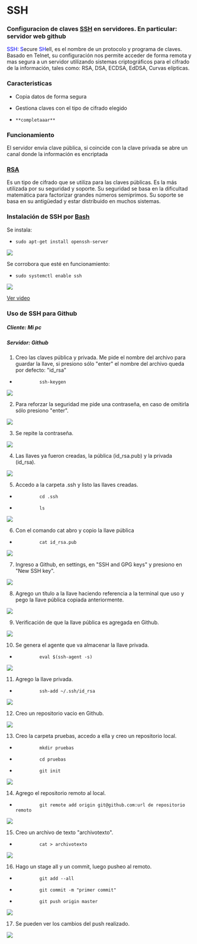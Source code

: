 # SSH
### Configuracion de claves [SSH](https://es.wikipedia.org/wiki/Secure_Shell "Secure SHell") en servidores. En particular: servidor web github

<span style="color: blue"> SSH</span>:<span style="color: blue"> S</span>ecure <span style="color: blue"> SH</span>ell, es el nombre de un protocolo y programa de claves. Basado en Telnet, su configuración nos permite acceder de forma remota y mas segura a un servidor utilizando sistemas criptográficos para el cifrado de la información, tales como: RSA, DSA, ECDSA, EdDSA, Curvas elípticas.


### Caracteristicas

- Copia datos de forma segura
- Gestiona claves con el tipo de cifrado elegido

-     **completaaar**

### Funcionamiento

 El servidor envia clave pública, si coincide con la clave privada se abre un canal donde la información es encriptada

### [RSA](https://es.wikipedia.org/wiki/RSA "Rivest, Shamir y Adleman")

Es un tipo de cifrado que se utiliza para las claves públicas. Es la más utilizada por su seguridad y soporte. Su seguridad se basa en la dificultad matemática para factorizar grandes números semiprimos. Su soporte se basa en su antigüedad y estar distribuido en muchos sistemas.

### Instalación de SSH por [Bash](https://es.wikipedia.org/wiki/Bash "Shell de Unix")

Se instala:

-     sudo apt-get install openssh-server

![](https://github.com/zapataramil/ssh/blob/main/src/img/instalacionSSH.png)

Se corrobora que esté en funcionamiento:

-     sudo systemctl enable ssh

![](https://github.com/zapataramil/ssh/blob/main/src/img/instalacionSSH2.png)

[Ver video ](https://www.youtube.com/watch?v=bjFfyyzIE5Y )


### Uso de SSH para Github
##### Cliente: Mi pc
##### Servidor: Github

1) Creo las claves pública y privada. Me pide el nombre del archivo para guardar la llave, si presiono sólo "enter" el nombre del archivo queda por defecto: "id_rsa"

-              ssh-keygen

![](https://github.com/zapataramil/ssh/blob/main/src/img/sshGithub1.png)

2) Para reforzar la seguridad me pide una contraseña, en caso de omitirla sólo presiono "enter".

![](https://github.com/zapataramil/ssh/blob/main/src/img/sshGithub2.png)

3) Se repite la contraseña.

![](https://github.com/zapataramil/ssh/blob/main/src/img/sshGithub3.png)

4) Las llaves ya fueron creadas, la pública (id_rsa.pub) y la privada (id_rsa).

![](https://github.com/zapataramil/ssh/blob/main/src/img/sshGithub4.png)

5) Accedo a la carpeta .ssh y listo las llaves creadas.

-              cd .ssh
-              ls

![](https://github.com/zapataramil/ssh/blob/main/src/img/sshGithub5.png)

6) Con el comando cat abro y copio la llave pública

-              cat id_rsa.pub

![](https://github.com/zapataramil/ssh/blob/main/src/img/sshGithub6.png)

7) Ingreso a Github, en settings, en "SSH and GPG keys" y presiono en "New SSH key".

![](https://github.com/zapataramil/ssh/blob/main/src/img/sshGithub7.png)

8) Agrego un título a la llave haciendo referencia a la terminal que uso y pego la llave pública copiada anteriormente.

![](https://github.com/zapataramil/ssh/blob/main/src/img/sshGithub8.png)

9) Verificación de que la llave pública es agregada en Github.

![](https://github.com/zapataramil/ssh/blob/main/src/img/sshGithub9.png)

10) Se genera el agente que va almacenar la llave privada.

-              eval $(ssh-agent -s)

![](https://github.com/zapataramil/ssh/blob/main/src/img/sshGithub10.png)

11) Agrego la llave privada.

-              ssh-add ~/.ssh/id_rsa

![](https://github.com/zapataramil/ssh/blob/main/src/img/sshGithub11.png)

12) Creo un repositorio vacio en Github.

![](https://github.com/zapataramil/ssh/blob/main/src/img/sshGithub12.png)

13) Creo la carpeta pruebas, accedo a ella y creo un repositorio local.

-              mkdir pruebas
-              cd pruebas
-              git init

![](https://github.com/zapataramil/ssh/blob/main/src/img/sshGithub13.png)

14) Agrego el repositorio remoto al local.

-              git remote add origin git@github.com:url de repositorio remoto

![](https://github.com/zapataramil/ssh/blob/main/src/img/sshGithub14.png)

15) Creo un archivo de texto "archivotexto".

-              cat > archivotexto

![](https://github.com/zapataramil/ssh/blob/main/src/img/sshGithub15.png)

16) Hago un stage all y un commit, luego pusheo al remoto.

-              git add --all
-              git commit -m "primer commit"
-              git push origin master

![](https://github.com/zapataramil/ssh/blob/main/src/img/sshGithub16.png)

17) Se pueden ver los cambios del push realizado.

![](https://github.com/zapataramil/ssh/blob/main/src/img/sshGithub17.png)
